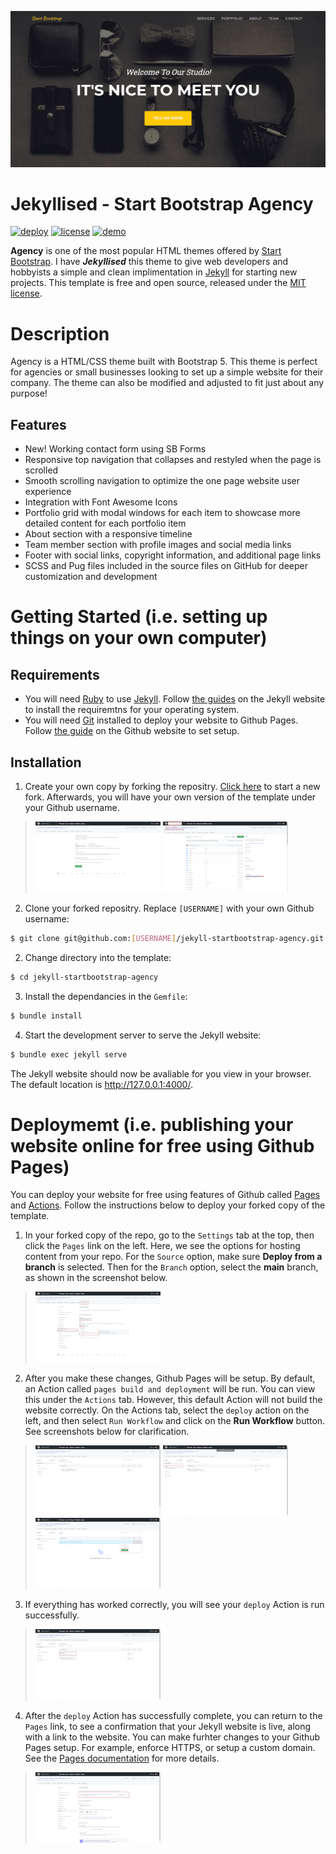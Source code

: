 [![](assets/img/screenshot.png)](https://github.com/davehorsfall/jekyll-startbootstrap-agency)

# Jekyllised - Start Bootstrap Agency

[![deploy](https://github.com/davehorsfall/jekyll-startbootstrap-agency/actions/workflows/jekyll.yml/badge.svg)](https://github.com/davehorsfall/jekyll-startbootstrap-agency/actions/workflows/jekyll.yml)
[![license](https://img.shields.io/badge/license-MIT-blue)](LICENSE)
[![demo](https://img.shields.io/badge/demo-view-blue)](https://davehorsfall.github.io/jekyll-startbootstrap-agency/)

**Agency** is one of the most popular HTML themes offered by [Start Bootstrap](https://startbootstrap.com/). I have _**Jekyllised**_ this theme to give web developers and hobbyists a simple and clean implimentation in [Jekyll](https://jekyllrb.com/) for starting new projects. This template is free and open source, released under the [MIT license](LICENSE).

# Description

Agency is a HTML/CSS theme built with Bootstrap 5. This theme is perfect for agencies or small businesses looking to set up a simple website for their company. The theme can also be modified and adjusted to fit just about any purpose! 

## Features

* New! Working contact form using SB Forms
* Responsive top navigation that collapses and restyled when the page is scrolled
* Smooth scrolling navigation to optimize the one page website user experience
* Integration with Font Awesome Icons
* Portfolio grid with modal windows for each item to showcase more detailed content for each portfolio item
* About section with a responsive timeline
* Team member section with profile images and social media links
* Footer with social links, copyright information, and additional page links
* SCSS and Pug files included in the source files on GitHub for deeper customization and development

# Getting Started (i.e. setting up things on your own computer)

## Requirements

* You will need [Ruby](https://jekyllrb.com/docs/installation/) to use [Jekyll](https://jekyllrb.com/). Follow [the guides](https://jekyllrb.com/docs/installation/) on the Jekyll website to install the requiremtns for your operating system.
* You will need [Git](https://github.com/git-guides/install-git) installed to deploy your website to Github Pages. Follow [the guide](https://github.com/git-guides/install-git) on the Github website to set setup.

## Installation

1. Create your own copy by forking the repositry. [Click here](https://github.com/davehorsfall/jekyll-startbootstrap-agency/fork) to start a new fork. Afterwards, you will have your own version of the template under your Github username.

> [![create-fork](docs/screenshots/create-fork-thumb.png?raw=true)](docs/screenshots/create-fork.png?raw=true) [![forked-repo](docs/screenshots/forked-repo-thumb.png?raw=true)](docs/screenshots/forked-repo.png?raw=true)

2. Clone your forked repositry. Replace `[USERNAME]` with your own Github username:

```sh
$ git clone git@github.com:[USERNAME]/jekyll-startbootstrap-agency.git
```

2. Change directory into the template:

```sh
$ cd jekyll-startbootstrap-agency
```
3. Install the dependancies in the `Gemfile`:

```sh
$ bundle install 
```

4. Start the development server to serve the Jekyll website:

```sh
$ bundle exec jekyll serve
```

The Jekyll website should now be avaliable for you view in your browser. The default location is http://127.0.0.1:4000/. 

# Deploymemt (i.e. publishing your website online for free using Github Pages)

You can deploy your website for free using features of Github called [Pages](https://pages.github.com/) and [Actions](https://github.com/actions). Follow the instructions below to deploy your forked copy of the template. 

1. In your forked copy of the repo, go to the `Settings` tab at the top, then click the `Pages` link on the left. Here, we see the options for hosting content from your repo. For the `Source` option, make sure **Deploy from a branch** is selected. Then for the `Branch` option, select the **main** branch, as shown in the screenshot below.

> [![github-pages-setup](docs/screenshots/github-pages-setup-thumb.png?raw=true)](docs/screenshots/github-pages-setup.png?raw=true)

2. After you make these changes, Github Pages will be setup. By default, an Action called `pages build and deployment` will be run. You can view this under the `Actions` tab. However, this default Action will not build the website correctly. On the Actions tab, select the `deploy` action on the left, and then select `Run Workflow` and click on the **Run Workflow** button. See screenshots below for clarification.  

> [![github-actions-default-thumb](docs/screenshots/github-actions-default-thumb.png?raw=true)](docs/screenshots/github-actions-default.png?raw=true) [![create-fork](docs/screenshots/github-actions-deploy-thumb.png?raw=true)](docs/screenshots/github-actions-deploy.png?raw=true) [![create-fork](docs/screenshots/github-actions-run-workflow-thumb.png?raw=true)](docs/screenshots/github-actions-run-workflow.png?raw=true)

3. If everything has worked correctly, you will see your `deploy` Action is run successfully. 

> [![github-actions-deploy-success](docs/screenshots/github-actions-deploy-success-thumb.png?raw=true)](docs/screenshots/github-actions-deploy-success.png?raw=true)

4. After the `deploy` Action has successfully complete, you can return to the `Pages` link, to see a confirmation that your Jekyll website is live, along with a link to the website. You can make furhter changes to your Github Pages setup. For example, enforce HTTPS, or setup a custom domain.  See the [Pages documentation](https://docs.github.com/en/pages) for more details. 

> [![github-pages-deploy](docs/screenshots/github-pages-deploy-thumb.png?raw=true)](docs/screenshots/github-pages-deploy.png?raw=true)
